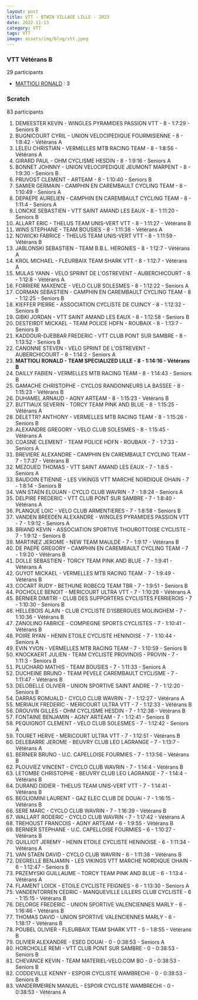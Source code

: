 ```yaml
---
layout: post
title: VTT - BTWIN VILLAGE LILLE - 2023
date: 2022-11-13
category: VTT
tags: VTT
image: assets/img/blog/vtt.jpeg
---
```


### VTT Vétérans B
29 participants
- [MATTIOLI RONALD](https://teamspecializedlille.github.io/works/mattiolironald) : 3

### Scratch
83 participants
1. DEMEESTER KEVIN - WINGLES PYRAMIDES PASSION VTT - 8 - 1:7:29 - Seniors B
2. BUGNICOURT CYRIL - UNION VELOCIPEDIQUE FOURMISIENNE - 8 - 1:8:42 - Vétérans A
3. LELEU CHRISTIAN - VERMELLES MTB RACING TEAM - 8 - 1:8:56 - Vétérans A
4. GIRARD PAUL - OHM CYCLISME HESDIN - 8 - 1:9:16 - Seniors A
5. BONNET JOHNNY - UNION VELOCIPEDIQUE JEUMONT MARPENT - 8 - 1:9:30 - Seniors B
6. PRUVOST CLEMENT - ARTEAM - 8 - 1:10:40 - Seniors B
7. SAMIER GERMAIN - CAMPHIN EN CAREMBAULT CYCLING TEAM - 8 - 1:10:49 - Seniors A
8. DEPAEPE AURELIEN - CAMPHIN EN CAREMBAULT CYCLING TEAM - 8 - 1:11:4 - Seniors A
9. LONCKE SEBASTIEN - VTT SAINT AMAND LES EAUX - 8 - 1:11:20 - Seniors B
10. ALLART ERIC - THELUS TEAM UNIS-VERT VTT - 8 - 1:11:27 - Vétérans B
11. WINS STEPHANE - TEAM BOUSIES - 8 - 1:11:38 - Vétérans A
12. NOWICKI FABRICE - THELUS TEAM UNIS-VERT VTT - 8 - 1:11:59 - Vétérans B
13. JABLONSKI SEBASTIEN - TEAM B.B.L. HERGNIES - 8 - 1:12:7 - Vétérans A
14. KROL MICHAEL - FLEURBAIX TEAM SHARK VTT - 8 - 1:12:7 - Vétérans A
15. MULAS YANN - VELO SPRINT DE L'OSTREVENT - AUBERCHICOURT - 8 - 1:12:8 - Vétérans A
16. FORRIERE MAXENCE - VELO CLUB SOLESMES - 8 - 1:12:22 - Seniors A
17. CORMAN SEBASTIEN - CAMPHIN EN CAREMBAULT CYCLING TEAM - 8 - 1:12:25 - Seniors B
18. KIEFFER PIERRE - ASSOCIATION CYCLISTE DE CUINCY - 8 - 1:12:32 - Seniors B
19. GIBKI JORDAN - VTT SAINT AMAND LES EAUX - 8 - 1:12:58 - Seniors B
20. DESTEIRDT MICKAEL - TEAM POLICE HDFN - ROUBAIX - 8 - 1:13:7 - Seniors B
21. KADDOUR-DJEBBAR FREDERIC - VTT  CLUB PONT SUR SAMBRE - 8 - 1:13:52 - Seniors B
22. CANONNE STEVEN - VELO SPRINT DE L'OSTREVENT - AUBERCHICOURT - 8 - 1:14:2 - Seniors A
23. **MATTIOLI RONALD - TEAM SPECIALIZED LILLE - 8 - 1:14:16 - Vétérans B**
24. DAILLY FABIEN - VERMELLES MTB RACING TEAM - 8 - 1:14:43 - Seniors B
25. GAMACHE CHRISTOPHE - CYCLOS RANDONNEURS LA BASSEE - 8 - 1:15:23 - Vétérans B
26. DUHAMEL ARNAUD - AGNY ARTEAM - 8 - 1:15:23 - Vétérans B
27. BUTTIAUX SEVERIN - TORCY TEAM PINK AND BLUE - 8 - 1:15:25 - Vétérans A
28. DELETTR? ANTHONY - VERMELLES MTB RACING TEAM - 8 - 1:15:26 - Seniors B
29. ALEXANDRE GREGORY - VELO CLUB SOLESMES - 8 - 1:15:45 - Vétérans A
30. COASNE CLEMENT - TEAM POLICE HDFN - ROUBAIX - 7 - 1:7:33 - Seniors A
31. BREVIERE ALEXANDRE - CAMPHIN EN CAREMBAULT CYCLING TEAM - 7 - 1:7:37 - Vétérans B
32. MEZOUED THOMAS - VTT SAINT AMAND LES EAUX - 7 - 1:8:5 - Seniors A
33. BAUDOIN ETIENNE - LES VIKINGS VTT MARCHE NORDIQUE OHAIN - 7 - 1:8:14 - Seniors B
34. VAN STAEN ELOUAN - CYCLO CLUB WAVRIN - 7 - 1:8:24 - Seniors A
35. DELPIRE FREDERIC - VTT  CLUB PONT SUR SAMBRE - 7 - 1:8:40 - Vétérans A
36. PLANQUE LOIC - VELO CLUB ARMENTIERES - 7 - 1:8:58 - Seniors B
37. VANDEN BREEDEN ALEXANDRE - WINGLES PYRAMIDES PASSION VTT - 7 - 1:9:12 - Seniors A
38. BRIAND KEVIN - ASSOCIATION SPORTIVE THOUROTTOISE CYCLISTE - 7 - 1:9:12 - Seniors B
39. MARTINEZ JEROME - NEW TEAM MAULDE - 7 - 1:9:17 - Vétérans B
40. DE PAEPE GREGORY - CAMPHIN EN CAREMBAULT CYCLING TEAM - 7 - 1:9:20 - Vétérans B
41. DOLLE SEBASTIEN - TORCY TEAM PINK AND BLUE - 7 - 1:9:41 - Vétérans A
42. GUYOT MICKAEL - VERMELLES MTB RACING TEAM - 7 - 1:9:49 - Vétérans B
43. COCART RUDY - BETHUNE ROBECQ TEAM TBR - 7 - 1:9:51 - Seniors B
44. POCHOLLE BENOIT - MERICOURT ULTRA VTT - 7 - 1:10:28 - Vétérans A
45. BERNIER DIMITRI - CLUB DES SUPPORTERS CYCLISTES FERRIEROIS - 7 - 1:10:30 - Seniors B
46. HELLEBOIS ALAIN - CLUB CYCLISTE D'ISBERGUES MOLINGHEM - 7 - 1:10:36 - Vétérans B
47. ZANOLINO FABRICE - COMPIEGNE SPORTS CYCLISTES - 7 - 1:10:41 - Vétérans B
48. POIRE RYAN - HENIN ETOILE CYCLISTE HENINOISE - 7 - 1:10:44 - Seniors A
49. EVIN YVON - VERMELLES MTB RACING TEAM - 7 - 1:10:59 - Seniors B
50. KNOCKAERT JULIEN - TEAM CYCLISTE PROVINOIS - PROVIN - 7 - 1:11:3 - Seniors B
51. PLUCHARD MATHIS - TEAM BOUSIES - 7 - 1:11:33 - Seniors A
52. DUCHEINE BRUNO - TEAM PEVELE CAREMBAULT CYCLISME - 7 - 1:11:47 - Vétérans B
53. DELOBELLE OLIVIER - UNION SPORTIVE SAINT ANDRE - 7 - 1:12:20 - Seniors B
54. DARRAS ROMUALD - CYCLO CLUB WAVRIN - 7 - 1:12:27 - Vétérans A
55. MERIAUX FREDERIC - MERICOURT ULTRA VTT - 7 - 1:12:33 - Vétérans B
56. DROUVIN GILLES - OHM CYCLISME HESDIN - 7 - 1:12:38 - Vétérans B
57. FONTAINE BENJAMIN - AGNY ARTEAM - 7 - 1:12:41 - Seniors B
58. PEQUIGNOT CLEMENT - VELO CLUB SOLESMES - 7 - 1:12:42 - Seniors A
59. TOURET HERVE - MERICOURT ULTRA VTT - 7 - 1:12:51 - Vétérans B
60. DELEBARRE JEROME - BEUVRY CLUB LEO LAGRANGE - 7 - 1:13:7 - Vétérans A
61. BERNIER BRUNO - U.C. CAPELLOISE FOURMIES - 7 - 1:13:56 - Vétérans B
62. PLOUVIEZ VINCENT - CYCLO CLUB WAVRIN - 7 - 1:14:4 - Vétérans B
63. LETOMBE CHRISTOPHE - BEUVRY CLUB LEO LAGRANGE - 7 - 1:14:4 - Vétérans B
64. DURAND DIDIER - THELUS TEAM UNIS-VERT VTT - 7 - 1:14:41 - Vétérans B
65. BEGLIOMINI LAURENT - GAZ ELEC CLUB DE DOUAI - 7 - 1:16:15 - Vétérans B
66. SERE MARC - CYCLO CLUB WAVRIN - 7 - 1:16:39 - Vétérans B
67. WALLART RODERIC - CYCLO CLUB WAVRIN - 7 - 1:17:42 - Vétérans A
68. TREHOUST FRANCOIS - AGNY ARTEAM - 6 - 1:9:55 - Vétérans B
69. BERNIER STEPHANE - U.C. CAPELLOISE FOURMIES - 6 - 1:10:27 - Vétérans B
70. QUILLIOT JEREMY - HENIN ETOILE CYCLISTE HENINOISE - 6 - 1:11:34 - Vétérans A
71. VAN STAEN DAVID - CYCLO CLUB WAVRIN - 6 - 1:11:38 - Vétérans B
72. DEGRELLE BENJAMIN - LES VIKINGS VTT MARCHE NORDIQUE OHAIN - 6 - 1:12:47 - Seniors B
73. PRZEMYSKI GUILLAUME - TORCY TEAM PINK AND BLUE - 6 - 1:13:4 - Vétérans A
74. FLAMENT LOICK - ETOILE CYCLISTE FEIGNIES - 6 - 1:13:30 - Seniors A
75. VANDENTORREN CEDRIC - MANQUEVILLE LILLERS CLUB CYCLISTE - 6 - 1:15:15 - Vétérans B
76. DELORGE FREDERIC - UNION SPORTIVE VALENCIENNES MARLY - 6 - 1:16:46 - Vétérans B
77. THOMAS DAVID - UNION SPORTIVE VALENCIENNES MARLY - 6 - 1:18:17 - Vétérans B
78. POUBEL OLIVIER - FLEURBAIX TEAM SHARK VTT - 5 - 1:8:55 - Vétérans B
79. OLIVIER ALEXANDRE - ESEG DOUAI - 0 - 0:38:53 - Seniors A
80. HORCHOLLE REMI - VTT  CLUB PONT SUR SAMBRE - 0 - 0:38:53 - Seniors B
81. CHEVANCE KEVIN - TEAM MATERIEL-VELO.COM BO - 0 - 0:38:53 - Seniors B
82. CODDEVILLE KENNY - ESPOIR CYCLISTE WAMBRECHI - 0 - 0:38:53 - Seniors B
83. VANDERMEIREN MANUEL - ESPOIR CYCLISTE WAMBRECHI - 0 - 0:38:53 - Vétérans A
